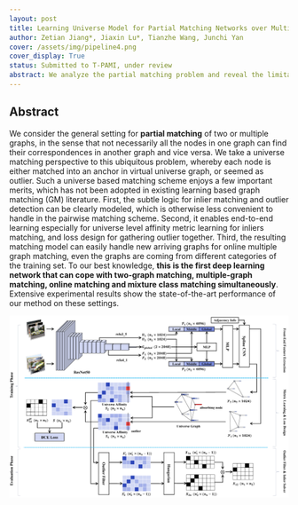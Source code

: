 ```yaml
---
layout: post
title: Learning Universe Model for Partial Matching Networks over Multiple Graphs
author: Zetian Jiang*, Jiaxin Lu*, Tianzhe Wang, Junchi Yan
cover: /assets/img/pipeline4.png
cover_display: True
status: Submitted to T-PAMI, under review
abstract: We analyze the partial matching problem and reveal the limitations of existing methods on distinguishing unmatched inlier and outliers. Based on a universe matching perspective, we build an end-to-end learning pipeline including universe metric learning scheme and outlier-aware loss. Our method UPM significantly outperforms SOTA on main-stream datasets. It is also the first deep learning method that can deal with different matching problems simultaneously, reaching a notably accelerated matching process as well.
---
```


## Abstract

We consider the general setting for **partial matching** of two or multiple graphs, in the sense that not necessarily all the nodes in one graph can find their correspondences in another graph and vice versa. We take a universe matching perspective to this ubiquitous problem, whereby each node is either matched into an anchor in virtual universe graph, or seemed as outlier. Such a universe based matching scheme enjoys a few important merits, which has not been adopted in existing learning based graph matching (GM) literature. First, the subtle logic for inlier matching and outlier detection can be clearly modeled, which is otherwise less convenient to handle in the pairwise matching scheme. Second, it enables end-to-end learning especially for universe level affinity metric learning for inliers matching, and loss design for gathering outlier together. Third, the resulting matching model can easily handle new arriving graphs for online multiple graph matching, even the graphs are coming from different categories of the training set. To our best knowledge, **this is the first deep learning network that can cope with two-graph matching, multiple-graph matching, online matching and mixture class matching simultaneously**. Extensive experimental results show the state-of-the-art performance of our method on these settings.

![pipeline4](\assets\img\pipeline4.png)

